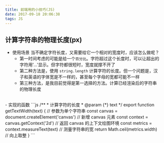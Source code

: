 ```yaml
---
title: 前端用的小技巧(JS)
date: 2017-09-18 20:06:38
tags: JS
---
```


## 计算字符串的物理长度(px)
- 使用场景
当不确定字符长度，又需要给它一个相对的宽度时，应该怎么做呢？
  - 第一时间考虑的可能是给一个`百分比`。字符超过这个长度时，可以让超出的字符用'...'显示。但字符都很短时，宽度就撑不开了
  - 第二种方法是，使用 `string.length` 计算字符的长度。但一个问题是，汉子和英语的字体宽是不一样的，甚至每个字母的宽都可能不一样
  - 第三种方法，是我目前觉得是第一选择的方法。计算已经渲染后的字符串的物理长度

<br />
- 实现的函数
  ```js
  /**
  * 计算字符的长度
  * @param {*} text
  */
  export function getTextWidth(text) {  // 参数为单个字符串
    const canvas = document.createElement('canvas') // 新增 canvas 元素
    const context = canvas.getContext('2d') // 返回 canvas 的上下文绘图环境
    const metrics = context.measureText(text)  // 测量字符串的宽
    return Math.ceil(metrics.width)  // 向上取整
  }
  ```
